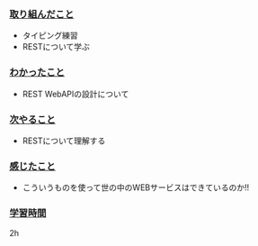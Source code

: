 ### <u>取り組んだこと</u>
- タイピング練習
- RESTについて学ぶ

### <u>わかったこと</u>
- REST WebAPIの設計について
 
### <u>次やること</u>
- RESTについて理解する

### <u>感じたこと</u>
- こういうものを使って世の中のWEBサービスはできているのか!!

### <u>学習時間</u>
2h